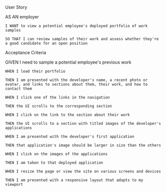 User Story

AS AN employer

    I WANT to view a potential employee's deployed portfolio of work samples

    SO THAT I can review samples of their work and assess whether they're a good candidate for an open position


Acceptance Criteria

GIVEN I need to sample a potential employee's previous work

    WHEN I load their portfolio

    THEN I am presented with the developer's name, a recent photo or avatar, and links to sections about them, their work, and how to contact them

    WHEN I click one of the links in the navigation

    THEN the UI scrolls to the corresponding section

    WHEN I click on the link to the section about their work

    THEN the UI scrolls to a section with titled images of the developer's applications

    WHEN I am presented with the developer's first application

    THEN that application's image should be larger in size than the others

    WHEN I click on the images of the applications

    THEN I am taken to that deployed application

    WHEN I resize the page or view the site on various screens and devices

    THEN I am presented with a responsive layout that adapts to my viewport
